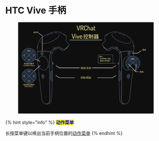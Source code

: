 # HTC Vive 手柄

<figure><img src="../../.gitbook/assets/NewChara.png.png.png" alt=""><figcaption></figcaption></figure>

{% hint style="info" %}
<mark style="color:blue;">**动作菜单**</mark>

长按菜单键以唤出当前手柄位置的[动作菜单](https://docs.vrchat.com/docs/action-menu)
{% endhint %}
